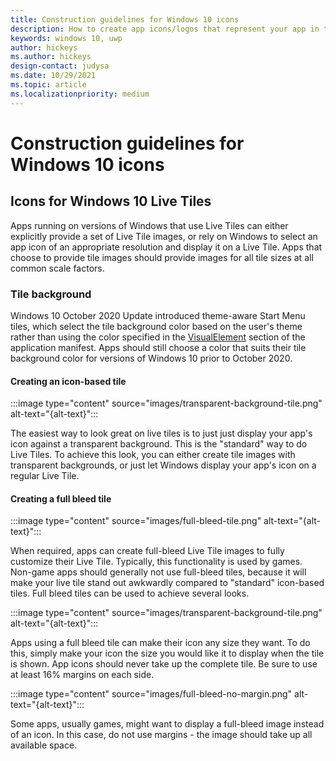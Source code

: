 ```yaml
---
title: Construction guidelines for Windows 10 icons
description: How to create app icons/logos that represent your app in the Start menu, app tiles, the taskbar, the Microsoft Store, and more. 
keywords: windows 10, uwp
author: hickeys
ms.author: hickeys
design-contact: judysa
ms.date: 10/29/2021
ms.topic: article
ms.localizationpriority: medium
---
```


# Construction guidelines for Windows 10 icons

## Icons for Windows 10 Live Tiles

Apps running on versions of Windows that use Live Tiles can either explicitly provide a set of Live Tile images, or rely on Windows to select an app icon of an appropriate resolution and display it on a Live Tile. Apps that choose to provide tile images should provide images for all tile sizes at all common scale factors.

### Tile background

Windows 10 October 2020 Update introduced theme-aware Start Menu tiles, which select the tile background color based on the user's theme rather than using the color specified in the [VisualElement](/uwp/schemas/appxpackage/appxmanifestschema/element-visualelements) section of the application manifest. Apps should still choose a color that suits their tile background color for versions of Windows 10 prior to October 2020.

#### Creating an icon-based tile

:::image type="content" source="images/transparent-background-tile.png" alt-text="{alt-text}":::

The easiest way to look great on live tiles is to just just display your app's icon against a transparent background. This is the "standard" way to do Live Tiles. To achieve this look, you can either create tile images with transparent backgrounds, or just let Windows display your app's icon on a regular Live Tile.

#### Creating a full bleed tile

:::image type="content" source="images/full-bleed-tile.png" alt-text="{alt-text}":::

When required, apps can create full-bleed Live Tile images to fully customize their Live Tile. Typically, this functionality is used by games. Non-game apps should generally not use full-bleed tiles, because it will make your live tile stand out awkwardly compared to "standard" icon-based tiles. Full bleed tiles can be used to achieve several looks.

:::image type="content" source="images/transparent-background-tile.png" alt-text="{alt-text}":::

Apps using a full bleed tile can make their icon any size they want. To do this, simply make your icon the size you would like it to display when the tile is shown. App icons should never take up the complete tile. Be sure to use at least 16% margins on each side.

:::image type="content" source="images/full-bleed-no-margin.png" alt-text="{alt-text}":::

Some apps, usually games, might want to display a full-bleed image instead of an icon. In this case, do not use margins - the image should take up all available space.
